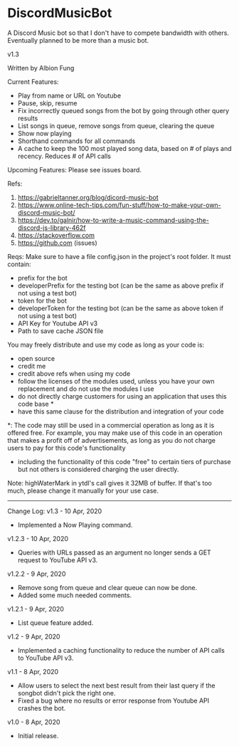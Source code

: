 # DiscordMusicBot
A Discord Music bot so that I don't have to compete bandwidth with others. Eventually planned to be more than
a music bot.

v1.3

Written by Albion Fung

Current Features:
- Play from name or URL on Youtube
- Pause, skip, resume
- Fix incorrectly queued songs from the bot by going through other query results
- List songs in queue, remove songs from queue, clearing the queue
- Show now playing
- Shorthand commands for all commands
- A cache to keep the 100 most played song data, based on # of plays and recency. Reduces # of API calls

Upcoming Features:
Please see issues board.

Refs:
1. https://gabrieltanner.org/blog/dicord-music-bot
2. https://www.online-tech-tips.com/fun-stuff/how-to-make-your-own-discord-music-bot/
3. https://dev.to/galnir/how-to-write-a-music-command-using-the-discord-js-library-462f
4. https://stackoverflow.com
5. https://github.com (issues)

Reqs: Make sure to have a file config.json in the project's root folder. It must contain:
- prefix for the bot
- developerPrefix for the testing bot (can be the same as above prefix if not using a test bot)
- token for the bot
- developerToken for the testing bot (can be the same as above token if not using a test bot)
- API Key for Youtube API v3
- Path to save cache JSON file

You may freely distribute and use my code as long as your code is:
- open source
- credit me
- credit above refs when using my code
- follow the licenses of the modules used, unless you have your own replacement and do
not use the modules I use
- do not directly charge customers for using an application that uses this code base *
- have this same clause for the distribution and integration of your code

*: The code may still be used in a commercial operation as long as it is offered free.
   For example, you may make use of this code in an operation that makes a profit off of
   advertisements, as long as you do not charge users to pay for this code's functionality
   - including the functionality of this code "free" to certain tiers of purchase but not
   others is considered charging the user directly.
   
   Note: highWaterMark in ytdl's call gives it 32MB of buffer. If that's too much, please change it
   manually for your use case.
   
__________________________________________________________________________________________________________
Change Log:
   v1.3 - 10 Apr, 2020
   - Implemented a Now Playing command.

   v1.2.3 - 10 Apr, 2020
   - Queries with URLs passed as an argument no longer sends a GET request to YouTube API v3. 
   
   v1.2.2 - 9 Apr, 2020
   - Remove song from queue and clear queue can now be done. 
   - Added some much needed comments.
    
   v1.2.1 - 9 Apr, 2020
   - List queue feature added. 
   
   v1.2 - 9 Apr, 2020
   - Implemented a caching functionality to reduce the number of API calls to YouTube API v3. 
   
   v1.1 - 8 Apr, 2020
   - Allow users to select the next best result from their last query if the songbot didn't pick the right one.
   - Fixed a bug where no results or error response from Youtube API crashes the bot.
   
   v1.0 - 8 Apr, 2020
   - Initial release.
